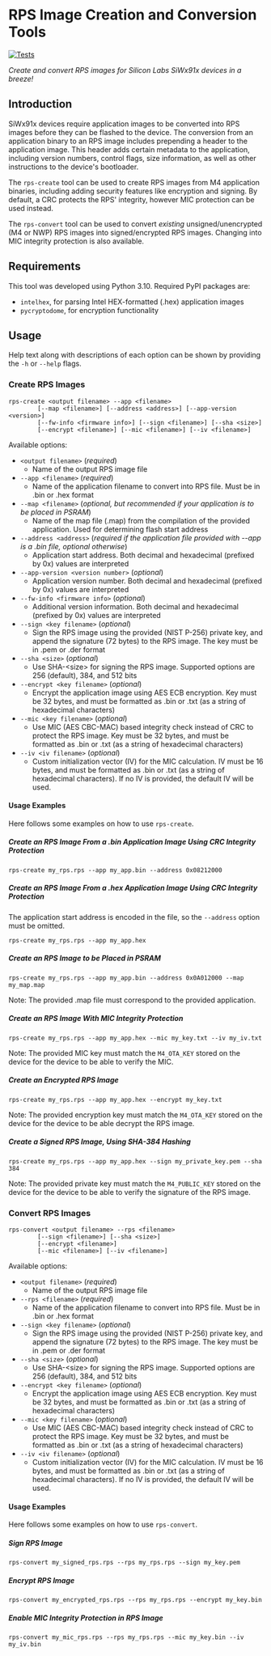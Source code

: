# RPS Image Creation and Conversion Tools

[![Tests](https://github.com/SiliconLabsSoftware/utils-rps/actions/workflows/unittest.yml/badge.svg)](https://github.com/SiliconLabsSoftware/utils-rps/actions/workflows/unittest.yml)

_Create and convert RPS images for Silicon Labs SiWx91x devices in a breeze!_

## Introduction

SiWx91x devices require application images to be converted into RPS images before they can be flashed to the device. The conversion from an application binary to an RPS image includes prepending a header to the application image. This header adds certain metadata to the application, including version numbers, control flags, size information, as well as other instructions to the device's bootloader.

The `rps-create` tool can be used to create RPS images from M4 application binaries, including adding security features like encryption and signing. By default, a CRC protects the RPS' integrity, however MIC protection can be used instead.

The `rps-convert` tool can be used to convert _existing_ unsigned/unencrypted (M4 or NWP) RPS images into signed/encrypted RPS images. Changing into MIC integrity protection is also available.

## Requirements

This tool was developed using Python 3.10. Required PyPI packages are:

- `intelhex`, for parsing Intel HEX-formatted (.hex) application images
- `pycryptodome`, for encryption functionality

## Usage

Help text along with descriptions of each option can be shown by providing the `-h` or `--help` flags.

### Create RPS Images

```console
rps-create <output filename> --app <filename> 
        [--map <filename>] [--address <address>] [--app-version <version>] 
        [--fw-info <firmware info>] [--sign <filename>] [--sha <size>] 
        [--encrypt <filename>] [--mic <filename>] [--iv <filename>] 
```

Available options:

- `<output filename>` (_required_)
  - Name of the output RPS image file
- `--app <filename>` (_required_)
  - Name of the application filename to convert into RPS file. Must be in .bin or .hex format
- `--map <filename>` (_optional, but recommended if your application is to be placed in PSRAM_)
  - Name of the map file (.map) from the compilation of the provided application. Used for determining flash start address
- `--address <address>` (_required if the application file provided with --app is a .bin file, optional otherwise_)
  - Application start address. Both decimal and hexadecimal (prefixed by 0x) values are interpreted
- `--app-version <version number>` (_optional_)
  - Application version number. Both decimal and hexadecimal (prefixed by 0x) values are interpreted
- `--fw-info <firmware info>` (_optional_)
  - Additional version information. Both decimal and hexadecimal (prefixed by 0x) values are interpreted
- `--sign <key filename>` (_optional_)
  - Sign the RPS image using the provided (NIST P-256) private key, and append the signature (72 bytes) to the RPS image. The key must be in .pem or .der format
- `--sha <size>` (_optional_)
  - Use SHA-\<size\> for signing the RPS image. Supported options are 256 (default), 384, and 512 bits
- `--encrypt <key filename>` (_optional_)
  - Encrypt the application image using AES ECB encryption. Key must be 32 bytes, and must be formatted as .bin or .txt (as a string of hexadecimal characters)
- `--mic <key filename>` (_optional_)
  - Use MIC (AES CBC-MAC) based integrity check instead of CRC to protect the RPS image. Key must be 32 bytes, and must be formatted as .bin or .txt (as a string of hexadecimal characters)
- `--iv <iv filename>` (_optional_)
  - Custom initialization vector (IV) for the MIC calculation. IV must be 16 bytes, and must be formatted as .bin or .txt (as a string of hexadecimal characters). If no IV is provided, the default IV will be used.

#### Usage Examples

Here follows some examples on how to use `rps-create`.

##### Create an RPS Image From a .bin Application Image Using CRC Integrity Protection

```console
rps-create my_rps.rps --app my_app.bin --address 0x08212000
```

##### Create an RPS Image From a .hex Application Image Using CRC Integrity Protection

The application start address is encoded in the file, so the `--address` option must be omitted.

```console
rps-create my_rps.rps --app my_app.hex
```

##### Create an RPS Image to be Placed in PSRAM

```console
rps-create my_rps.rps --app my_app.bin --address 0x0A012000 --map my_map.map
```

Note: The provided .map file must correspond to the provided application.

##### Create an RPS Image With MIC Integrity Protection

```console
rps-create my_rps.rps --app my_app.hex --mic my_key.txt --iv my_iv.txt
```

Note: The provided MIC key must match the `M4_OTA_KEY` stored on the device for the device to be able to verify the MIC.

##### Create an Encrypted RPS Image

```console
rps-create my_rps.rps --app my_app.hex --encrypt my_key.txt
```

Note: The provided encryption key must match the `M4_OTA_KEY` stored on the device for the device to be able decrypt the RPS image.

##### Create a Signed RPS Image, Using SHA-384 Hashing

```console
rps-create my_rps.rps --app my_app.hex --sign my_private_key.pem --sha 384
```

Note: The provided private key must match the `M4_PUBLIC_KEY` stored on the device for the device to be able to verify the signature of the RPS image.

### Convert RPS Images

```console
rps-convert <output filename> --rps <filename> 
        [--sign <filename>] [--sha <size>]
        [--encrypt <filename>] 
        [--mic <filename>] [--iv <filename>]
```

Available options:

- `<output filename>` (_required_)
  - Name of the output RPS image file
- `--rps <filename>` (_required_)
  - Name of the application filename to convert into RPS file. Must be in .bin or .hex format
- `--sign <key filename>` (_optional_)
  - Sign the RPS image using the provided (NIST P-256) private key, and append the signature (72 bytes) to the RPS image. The key must be in .pem or .der format
- `--sha <size>` (_optional_)
  - Use SHA-\<size\> for signing the RPS image. Supported options are 256 (default), 384, and 512 bits
- `--encrypt <key filename>` (_optional_)
  - Encrypt the application image using AES ECB encryption. Key must be 32 bytes, and must be formatted as .bin or .txt (as a string of hexadecimal characters)
- `--mic <key filename>` (_optional_)
  - Use MIC (AES CBC-MAC) based integrity check instead of CRC to protect the RPS image. Key must be 32 bytes, and must be formatted as .bin or .txt (as a string of hexadecimal characters)
- `--iv <iv filename>` (_optional_)
  - Custom initialization vector (IV) for the MIC calculation. IV must be 16 bytes, and must be formatted as .bin or .txt (as a string of hexadecimal characters). If no IV is provided, the default IV will be used.

#### Usage Examples

Here follows some examples on how to use `rps-convert`.

##### Sign RPS Image

```console
rps-convert my_signed_rps.rps --rps my_rps.rps --sign my_key.pem
```

##### Encrypt RPS Image

```console
rps-convert my_encrypted_rps.rps --rps my_rps.rps --encrypt my_key.bin
```

##### Enable MIC Integrity Protection in RPS Image

```console
rps-convert my_mic_rps.rps --rps my_rps.rps --mic my_key.bin --iv my_iv.bin
```
